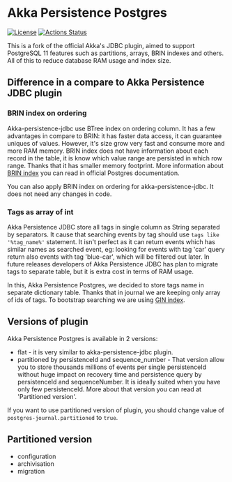 # Akka Persistence Postgres

[![License](https://img.shields.io/:license-Apache%202-red.svg)](https://www.apache.org/licenses/LICENSE-2.0.txt)
[![Actions Status](https://github.com/SwissBorg/akka-persistence-postgres/workflows/Scala%20CI/badge.svg)](https://github.com/SwissBorg/akka-persistence-postgres/actions)

This is a fork of the official Akka's JDBC plugin, aimed to support PostgreSQL 11 features such as partitions, arrays, BRIN indexes and others.
All of this to reduce database RAM usage and index size.  

## Difference in a compare to Akka Persistence JDBC plugin

### BRIN index on ordering
Akka-persistence-jdbc use BTree index on ordering column. It has a few advantages in compare to BRIN: 
it has faster data access, it can guarantee uniques of values. However, it's size grow very fast and consume more and more RAM memory.
BRIN index does not have information about each record in the table, it is know which value range are persisted in which row range.
Thanks that it has smaller memory footprint. 
More information about [BRIN index](https://www.postgresql.org/docs/11/brin-intro.html) you can read in official Postgres documentation.   

You can also apply BRIN index on ordering for akka-persistence-jdbc. It does not need any changes in code.

### Tags as array of int
Akka Persistence JDBC store all tags in single column as String separated by separators. It cause that searching events by tag should use `tags like '%tag_name%'` statement. 
It isn't perfect as it can return events which has similar names as searched event, eg: looking for events with tag 'car' query return also events with tag 'blue-car', 
which will be filtered out later. In future releases developers of Akka Persistence JDBC has plan to migrate tags to separate table, but it is extra cost in terms of RAM usage.

In this, Akka Persistence Postgres, we decided to store tags name in separate dictionary table. 
Thanks that in journal we are keeping only array of ids of tags. To bootstrap searching we are using 
[GIN index](https://www.postgresql.org/docs/11/gin.html).

## Versions of plugin

Akka Persistence Postgres is available in 2 versions:
* flat - it is very similar to akka-persistence-jdbc plugin.
* partitioned by persistenceId and sequence_number - That version allow you to store thousands millions of events 
per single persistenceId without huge impact on recovery time and persistence query by persistenceId and sequenceNumber.
It is ideally suited when you have only few persistenceId. More about that version you can read at 'Partitioned version'.   

If you want to use partitioned version of plugin, you should change value of `postgres-journal.partitioned` to `true`.

## Partitioned version

* configuration
* archivisation
* migration


